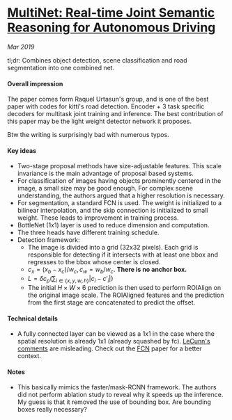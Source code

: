 # [MultiNet: Real-time Joint Semantic Reasoning for Autonomous Driving](https://arxiv.org/pdf/1612.07695.pdf)

_Mar 2019_

tl;dr: Combines object detection, scene classification and road segmentation into one combined net.

#### Overall impression
The paper comes form Raquel Urtasun's group, and is one of the best paper with codes for kitti's road detection. Encoder + 3 task specific decoders for multitask joint training and inference. The best contribution of this paper may be the light weight detector network it proposes.

Btw the writing is surprisingly bad with numerous typos.

#### Key ideas
- Two-stage proposal methods have size-adjustable features. This scale invariance is the main advantage of proposal based systems.
- For classification of images having objects prominently centered in the image, a small size may be good enough. For complex scene understanding, the authors argued that a higher resolution is necessary.
- For segmentation, a standard FCN is used. The weight is initialized to a bilinear interpolation, and the skip connection is initialized to small weight. These leads to improvement in training process.
- BottleNet (1x1) layer is used to reduce dimension and computation.
- The three heads have different training schedule.
- Detection framework:
	- The image is divided into a grid (32x32 pixels). Each grid is responsible for detecting if it intersects with at least one bbox and regresses to the bbox whose center is closed.
	- $c_x = (x_b - x_c) / w_c, c_w = w_b/w_c$. **There is no anchor box.**
	- $L = \delta c_p (\sum_{i\in \{x, y, w, h\}}|c_i - c'_i|)$
	- The initial $H \times W \times 6$ prediction is then used to perform ROIAlign on the original image scale. The ROIAligned features and the prediction from the first stage are concatenated to predict the offset. 


#### Technical details
- A fully connected layer can be viewed as a 1x1 in the case where the spatial resolution is already 1x1 (already squashed by fc). [LeCunn's comments](https://www.facebook.com/yann.lecun/posts/10152820758292143) are misleading. Check out the [FCN](https://people.eecs.berkeley.edu/~jonlong/long_shelhamer_fcn.pdf) paper for a better context.

#### Notes
- This basically mimics the faster/mask-RCNN framework. The authors did not perform ablation study to reveal why it speeds up the inference. My guess is that it removed the use of bounding box. Are bounding boxes really necessary?


